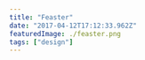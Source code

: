 ```yaml
---
title: "Feaster"
date: "2017-04-12T17:12:33.962Z"
featuredImage: ./feaster.png
tags: ["design"]
---
```

